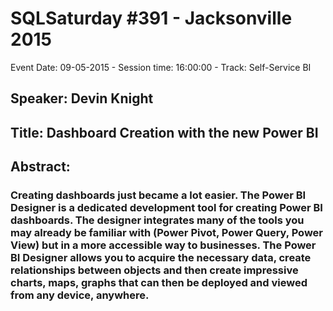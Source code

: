 # SQLSaturday #391 - Jacksonville 2015
Event Date: 09-05-2015 - Session time: 16:00:00 - Track: Self-Service BI
## Speaker: Devin Knight
## Title: Dashboard Creation with the new Power BI
## Abstract:
### Creating dashboards just became a lot easier. The Power BI Designer is a dedicated development tool for creating Power BI dashboards. The designer integrates many of the tools you may already be familiar with (Power Pivot, Power Query, Power View) but in a more accessible way to businesses. The Power BI Designer allows you to acquire the necessary data, create relationships between objects and then create impressive charts, maps, graphs that can then be deployed and viewed from any device, anywhere.
